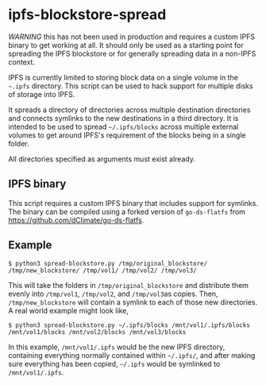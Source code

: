 ipfs-blockstore-spread
======================

*WARNING* this has not been used in production and requires a custom IPFS binary to get working at all. It should only be used as a starting point for spreading the IPFS blockstore or for generally spreading data in a non-IPFS context.

IPFS is currently limited to storing block data on a single volume in the `~.ipfs` directory. This script can be used to hack support for multiple disks of storage into IPFS. 

It spreads a directory of directories across multiple destination directories and connects symlinks to the new destinations in a third directory. It is intended to be used to spread `~/.ipfs/blocks` across multiple external volumes to get around IPFS's requirement of the blocks being in a single folder.

All directories specified as arguments must exist already.

IPFS binary
-----------

This script requires a custom IPFS binary that includes support for symlinks. The binary can be compiled using a forked version of `go-ds-flatfs` from <https://github.com/dClimate/go-ds-flatfs>.

Example
-------

    $ python3 spread-blockstore.py /tmp/original_blockstore/ /tmp/new_blockstore/ /tmp/vol1/ /tmp/vol2/ /tmp/vol3/

This will take the folders in `/tmp/original_blockstore` and distribute them evenly into `/tmp/vol1`, `/tmp/vol2`, and `/tmp/vol3`as copies. Then, `/tmp/new_blockstore` will contain a symlink to each of those new directories. A real world example might look like,

    $ python3 spread-blockstore.py ~/.ipfs/blocks /mnt/vol1/.ipfs/blocks /mnt/vol1/blocks /mnt/vol2/blocks /mnt/vol3/blocks

In this example, `/mnt/vol1/.ipfs` would be the new IPFS directory, containing everything normally contained within `~/.ipfs/`, and after making sure everything has been copied, `~/.ipfs` would be symlinked to `/mnt/vol1/.ipfs`.
